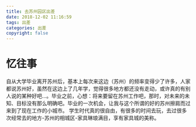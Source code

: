 ```yaml
---
title: 去苏州园区出差
date: 2018-12-02 11:16:59
tags: 出差
categories: 出差
copyright: false
---
```

# 忆往事

自从大学毕业离开苏州后，基本上每次来这边（苏州）的频率变得少了许多，人家都说苏州好，虽然在这边上了几年学，觉得很多地方都还没有走动，或许真的有别人说的某种好吧...。毕业之前，心想：将来要留在苏州工作吧，那时，对未来的未知、目标没有那么明确吧。毕业的一次机会，让我与这个所谓的好的苏州擦肩而过来到了现在工作的小城市。  学生时代真的很自由，有很多的时间去玩，去过很多次经常去的地方-苏州的相城区-家具琳琅满目，享有家具城的美称。
